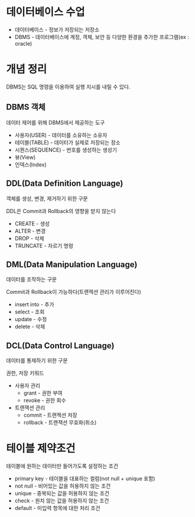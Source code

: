# 데이터베이스 수업

- 데이터베이스 - 정보가 저장되는 저장소
- DBMS - 데이터베이스에 계정, 객체, 보안 등 다양한 환경을 추가한 프로그램(ex : oracle)

# 개념 정리

DBMS는 SQL 명령을 이용하여 실행 지시를 내릴 수 있다.

## DBMS 객체

데이터 제어를 위해 DBMS에서 제공하는 도구

- 사용자(USER) - 데이터를 소유하는 소유자
- 테이블(TABLE) - 데이터가 실제로 저장되는 장소
- 시퀀스(SEQUENCE) - 번호를 생성하는 생성기
- 뷰(View)
- 인덱스(Index)

## DDL(Data Definition Language)

객체를 생성, 변경, 제거하기 위한 구문

DDL은 Commit과 Rollback의 영향을 받지 않는다

- CREATE - 생성
- ALTER - 변경
- DROP - 삭제
- TRUNCATE - 자르기 명령

## DML(Data Manipulation Language)

데이터를 조작하는 구문

Commit과 Rollback이 가능하다(트랜잭션 관리가 이루어진다)

- insert into - 추가
- select - 조회
- update - 수정
- delete - 삭제

## DCL(Data Control Language)

데이터를 통제하기 위한 구문

권한, 저장 키워드

- 사용자 관리
  - grant - 권한 부여
  - revoke - 권한 회수
- 트랜잭션 관리
  - commit - 트랜잭션 저장
  - rollback - 트랜잭션 무효화(취소)

# 테이블 제약조건

테이블에 원하는 데이터만 들어가도록 설정하는 조건

- primary key - 테이블을 대표하는 컬럼(not null + unique 포함)
- not null - 비어있는 값을 허용하지 않는 조건
- unique - 중복되는 값을 허용하지 않는 조건
- check - 원치 않는 값을 허용하지 않는 조건
- default - 미입력 항목에 대한 처리 조건



